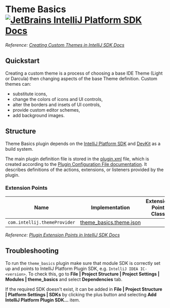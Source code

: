 # Theme Basics [![JetBrains IntelliJ Platform SDK Docs](https://jb.gg/badges/docs.svg)][docs]
*Reference: [Creating Custom Themes in IntelliJ SDK Docs][docs:themes]*

## Quickstart

Creating a custom theme is a process of choosing a base IDE Theme (Light or Darcula) then changing aspects of the base Theme definition.
Custom themes can:
- substitute icons,
- change the colors of icons and UI controls,
- alter the borders and insets of UI controls,
- provide custom editor schemes,
- add background images.

## Structure

Theme Basics plugin depends on the [IntelliJ Platform SDK][docs] and [DevKit][docs:devkit] as a build system.

The main plugin definition file is stored in the [plugin.xml][file:plugin.xml] file, which is created according to the [Plugin Configuration File documentation][docs:plugin.xml].
It describes definitions of the actions, extensions, or listeners provided by the plugin.

### Extension Points

| Name                         | Implementation                                          | Extension Point Class |
|------------------------------|---------------------------------------------------------|-----------------------|
| `com.intellij.themeProvider` | [theme_basics.theme.json][file:theme_basics.theme.json] |                       |

*Reference: [Plugin Extension Points in IntelliJ SDK Docs][docs:ep]*


[docs]: https://plugins.jetbrains.com/docs/intellij/
[docs:themes]: https://plugins.jetbrains.com/docs/intellij/themes-getting-started.html
[docs:ep]: https://plugins.jetbrains.com/docs/intellij/plugin-extensions.html
[docs:devkit]: https://plugins.jetbrains.com/docs/intellij/developing-themes.html
[docs:plugin.xml]: https://plugins.jetbrains.com/docs/intellij/plugin-configuration-file.html

[file:plugin.xml]: ./resources/META-INF/plugin.xml
[file:theme_basics.theme.json]: ./resources/theme_basics.theme.json

## Troubleshooting

To run the `theme_basics` plugin make sure that module SDK is correctly set up and points to IntelliJ Platform Plugin SDK, e.g. `IntelliJ IDEA IC-<version>`. To check this, go to **File | Project Structure | Project Settings | Modules | theme_basics** and select **Dependencies** tab.

If the required SDK doesn't exist, it can be added in **File | Project Structure | Platform Settings | SDKs** by clicking the plus button and selecting **Add IntelliJ Platform Plugin SDK...** item.
